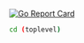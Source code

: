 [![Go Report Card](https://goreportcard.com/badge/github.com/wayneashleyberry/toplevel)](https://goreportcard.com/report/github.com/wayneashleyberry/toplevel)
```sh
cd (toplevel)
```
